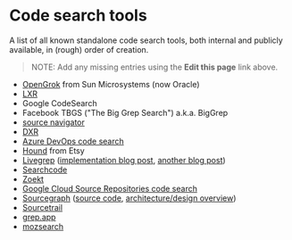 # Code search tools

A list of all known standalone code search tools, both internal and publicly available, in (rough) order of creation.

> NOTE: Add any missing entries using the **Edit this page** link above.

- [OpenGrok](https://oracle.github.io/opengrok/) from Sun Microsystems (now Oracle)
- [LXR](https://lxr.sourceforge.io/en/index.php)
- Google CodeSearch
- Facebook TBGS ("The Big Grep Search") a.k.a. BigGrep
- [source navigator](http://sourcenav.sourceforge.net/)
- [DXR](https://github.com/mozilla/dxr)
- [Azure DevOps code search](https://docs.microsoft.com/en-us/azure/devops/project/search/get-started-search)
- [Hound](https://github.com/hound-search/hound) from Etsy
- [Livegrep](https://github.com/livegrep/livegrep) ([implementation blog post](https://blog.nelhage.com/2015/02/regular-expression-search-with-suffix-arrays/), [another blog post](https://slacker.ro/2020/02/03/reflections-on-software-performance/))
- [Searchcode](https://searchcode.com/)
- [Zoekt](https://github.com/google/zoekt)
- [Google Cloud Source Repositories code search](https://cloud.google.com/source-repositories/docs/searching-code)
- [Sourcegraph](https://sourcegraph.com) ([source code](https://github.com/sourcegraph/sourcegraph), [architecture/design overview](https://docs.sourcegraph.com/dev/background-information/architecture))
- [Sourcetrail](https://www.sourcetrail.com/)
- [grep.app](https://grep.app/)
- [mozsearch](https://github.com/mozsearch/mozsearch)
